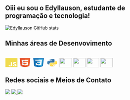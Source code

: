 ## Oiii eu sou o Edyllauson, estudante de programação e tecnologia!

![Edyllauson GitHub stats](https://github-readme-stats.vercel.app/api?username=Edyllauson&show_icons=true&theme=radical)


## Minhas áreas de Desenvovimento
<div style="display: inline_block"><br>
<img align="center" alt="Edy-Js" height="30" width="40" src="https://raw.githubusercontent.com/devicons/devicon/master/icons/javascript/javascript-plain.svg">
<img align="center" alt="Edy-HTML" height="30" width="40" src="https://raw.githubusercontent.com/devicons/devicon/master/icons/html5/html5-original.svg">
<img align="center" alt="Edy-CSS" height="30" width="40" src="https://raw.githubusercontent.com/devicons/devicon/master/icons/css3/css3-original.svg">
<img align="center" alt="Edy-Python" height="30" width="40" src="https://raw.githubusercontent.com/devicons/devicon/master/icons/python/python-original.svg">
<img align="center" alt="" height="30" width="40" <img src="https://cdn.jsdelivr.net/gh/devicons/devicon/icons/sass/sass-original.svg" />
<img align="center" alt="" height="30" width="40" <img src="https://cdn.jsdelivr.net/gh/devicons/devicon/icons/mysql/mysql-original.svg" />
<img align="center" alt="" height="30" width="40"  <img src="https://cdn.jsdelivr.net/gh/devicons/devicon/icons/c/c-original.svg" />
<img align="center" alt="" height="30" width="40"  <img src="https://cdn.jsdelivr.net/gh/devicons/devicon/icons/php/php-original.svg" />
          
</div>

## Redes sociais e Meios de Contato
<div> 
  <a href="https://instagram.com/edyllauson__" target="_blank"><img src="https://img.shields.io/badge/-Instagram-%23E4405F?style=for-the-badge&logo=instagram&logoColor=white" target="_blank"></a>
  <a href="https://open.spotify.com/user/21mll2dkoor2npznsitln5svq"><img src="https://img.shields.io/badge/Spotify-1ED760?&style=for-the-badge&logo=spotify&logoColor=white"</a>
     <a href = "edyllauson.computerscience@gmail.com"><img src="https://img.shields.io/badge/-Gmail-%23333?style=for-the-badge&logo=gmail&logoColor=white" target="_blank"></a>
    
   
